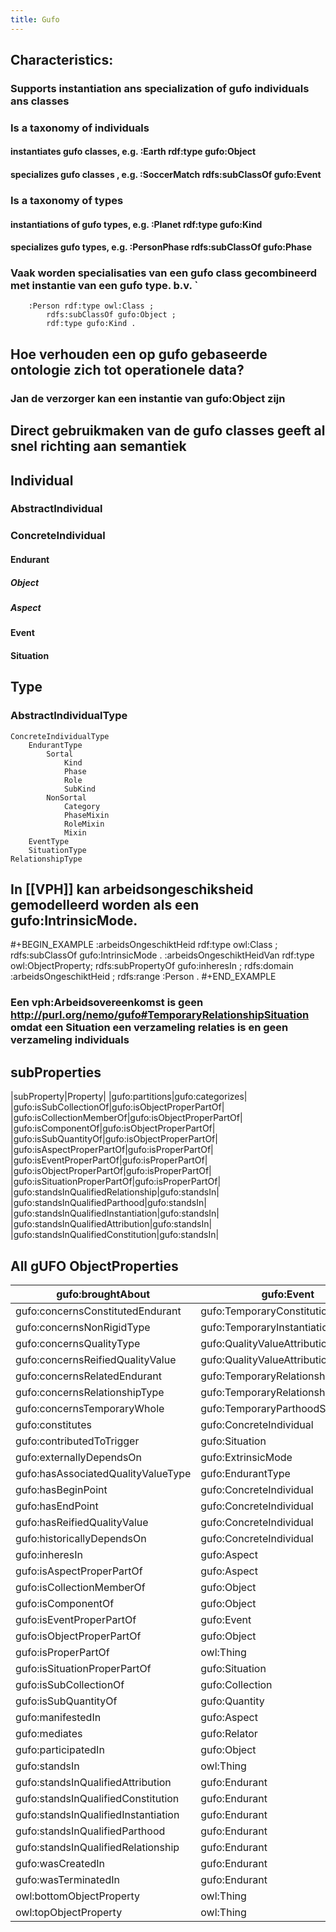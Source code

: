 ```yaml
---
title: Gufo
---
```


## Characteristics:
### Supports instantiation  ans specialization of gufo individuals ans classes
### Is a taxonomy of individuals
#### instantiates gufo classes, e.g. :Earth rdf:type gufo:Object
#### specializes gufo classes , e.g. :SoccerMatch rdfs:subClassOf gufo:Event
### Is a taxonomy of types
#### instantiations of gufo types, e.g. :Planet rdf:type gufo:Kind
#### specializes gufo types, e.g. :PersonPhase rdfs:subClassOf gufo:Phase
### Vaak worden specialisaties van een gufo class gecombineerd met instantie van een gufo type. b.v. `
        :Person rdf:type owl:Class ;
            rdfs:subClassOf gufo:Object ;
            rdf:type gufo:Kind .
## Hoe verhouden een op gufo gebaseerde ontologie zich tot operationele data?
### Jan de verzorger kan een instantie van gufo:Object zijn
## Direct gebruikmaken van de gufo classes geeft al snel richting aan semantiek
## Individual
### AbstractIndividual
### ConcreteIndividual
#### Endurant
##### Object
##### Aspect
#### Event
#### Situation
## Type
### AbstractIndividualType
    ConcreteIndividualType
        EndurantType
            Sortal
                Kind
                Phase
                Role
                SubKind
            NonSortal
                Category
                PhaseMixin
                RoleMixin
                Mixin
        EventType
        SituationType
    RelationshipType
## In [[VPH]] kan arbeidsongeschiksheid gemodelleerd worden als een gufo:IntrinsicMode.
#+BEGIN_EXAMPLE
:arbeidsOngeschiktHeid rdf:type owl:Class ;
    rdfs:subClassOf gufo:IntrinsicMode .
:arbeidsOngeschiktHeidVan rdf:type owl:ObjectProperty;
    rdfs:subPropertyOf gufo:inheresIn ;
    rdfs:domain :arbeidsOngeschiktHeid ;
    rdfs:range :Person .
#+END_EXAMPLE
### Een vph:Arbeidsovereenkomst is geen http://purl.org/nemo/gufo#TemporaryRelationshipSituation omdat een Situation een verzameling relaties is en geen verzameling individuals
## subProperties
|subProperty|Property|
|gufo:partitions|gufo:categorizes|
|gufo:isSubCollectionOf|gufo:isObjectProperPartOf|
|gufo:isCollectionMemberOf|gufo:isObjectProperPartOf|
|gufo:isComponentOf|gufo:isObjectProperPartOf|
|gufo:isSubQuantityOf|gufo:isObjectProperPartOf|
|gufo:isAspectProperPartOf|gufo:isProperPartOf|
|gufo:isEventProperPartOf|gufo:isProperPartOf|
|gufo:isObjectProperPartOf|gufo:isProperPartOf|
|gufo:isSituationProperPartOf|gufo:isProperPartOf|
|gufo:standsInQualifiedRelationship|gufo:standsIn|
|gufo:standsInQualifiedParthood|gufo:standsIn|
|gufo:standsInQualifiedInstantiation|gufo:standsIn|
|gufo:standsInQualifiedAttribution|gufo:standsIn|
|gufo:standsInQualifiedConstitution|gufo:standsIn|
## All gUFO ObjectProperties
| gufo:broughtAbout                   | gufo:Event                            | gufo:Situation                        |
|-------------------------------------|---------------------------------------|---------------------------------------|
| gufo:concernsConstitutedEndurant    | gufo:TemporaryConstitutionSituation   | gufo:Endurant                         |
| gufo:concernsNonRigidType           | gufo:TemporaryInstantiationSituation  | gufo:NonRigidType                     |
| gufo:concernsQualityType            | gufo:QualityValueAttributionSituation | gufo:EndurantType                     |
| gufo:concernsReifiedQualityValue    | gufo:QualityValueAttributionSituation | gufo:QualityValue                     |
| gufo:concernsRelatedEndurant        | gufo:TemporaryRelationshipSituation   | gufo:Endurant                         |
| gufo:concernsRelationshipType       | gufo:TemporaryRelationshipSituation   | gufo:RelationshipType                 |
| gufo:concernsTemporaryWhole         | gufo:TemporaryParthoodSituation       | gufo:Endurant                         |
| gufo:constitutes                    | gufo:ConcreteIndividual               | gufo:ConcreteIndividual               |
| gufo:contributedToTrigger           | gufo:Situation                        | gufo:Event                            |
| gufo:externallyDependsOn            | gufo:ExtrinsicMode                    | gufo:Endurant                         |
| gufo:hasAssociatedQualityValueType  | gufo:EndurantType                     | gufo:AbstractIndividualType           |
| gufo:hasBeginPoint                  | gufo:ConcreteIndividual               | time:Instant                          |
| gufo:hasEndPoint                    | gufo:ConcreteIndividual               | time:Instant                          |
| gufo:hasReifiedQualityValue         | gufo:ConcreteIndividual               | gufo:QualityValue                     |
| gufo:historicallyDependsOn          | gufo:ConcreteIndividual               | gufo:ConcreteIndividual               |
| gufo:inheresIn                      | gufo:Aspect                           | gufo:ConcreteIndividual               |
| gufo:isAspectProperPartOf           | gufo:Aspect                           | gufo:Aspect                           |
| gufo:isCollectionMemberOf           | gufo:Object                           | gufo:Collection                       |
| gufo:isComponentOf                  | gufo:Object                           | gufo:FunctionalComplex                |
| gufo:isEventProperPartOf            | gufo:Event                            | gufo:Event                            |
| gufo:isObjectProperPartOf           | gufo:Object                           | gufo:Object                           |
| gufo:isProperPartOf                 | owl:Thing                             | owl:Thing                             |
| gufo:isSituationProperPartOf        | gufo:Situation                        | gufo:Situation                        |
| gufo:isSubCollectionOf              | gufo:Collection                       | gufo:Collection                       |
| gufo:isSubQuantityOf                | gufo:Quantity                         | gufo:Quantity                         |
| gufo:manifestedIn                   | gufo:Aspect                           | gufo:Event                            |
| gufo:mediates                       | gufo:Relator                          | gufo:Endurant                         |
| gufo:participatedIn                 | gufo:Object                           | gufo:Event                            |
| gufo:standsIn                       | owl:Thing                             | gufo:Situation                        |
| gufo:standsInQualifiedAttribution   | gufo:Endurant                         | gufo:QualityValueAttributionSituation |
| gufo:standsInQualifiedConstitution  | gufo:Endurant                         | gufo:TemporaryConstitutionSituation   |
| gufo:standsInQualifiedInstantiation | gufo:Endurant                         | gufo:TemporaryInstantiationSituation  |
| gufo:standsInQualifiedParthood      | gufo:Endurant                         | gufo:TemporaryParthoodSituation       |
| gufo:standsInQualifiedRelationship  | gufo:Endurant                         | gufo:TemporaryRelationshipSituation   |
| gufo:wasCreatedIn                   | gufo:Endurant                         | gufo:Event                            |
| gufo:wasTerminatedIn                | gufo:Endurant                         | gufo:Event                            |
| owl:bottomObjectProperty            | owl:Thing                             | owl:Thing                             |
| owl:topObjectProperty               | owl:Thing                             | owl:Thing                             |
##
